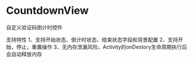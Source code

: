 # CountdownView
自定义验证码倒计时控件

支持特性
1、支持开始状态、倒计时状态、结束状态字段和背景配置
2、支持开始，停止，重置操作
3、无内存泄漏风险，Activity的onDestory生命周期执行后会自动释放内存
